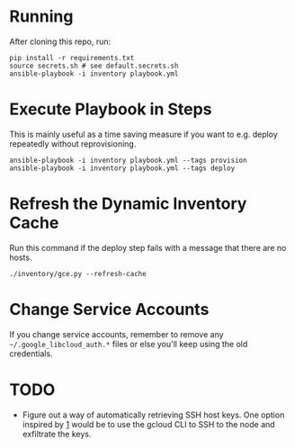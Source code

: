 # Running

After cloning this repo, run:

```
pip install -r requirements.txt
source secrets.sh # see default.secrets.sh
ansible-playbook -i inventory playbook.yml
```

# Execute Playbook in Steps

This is mainly useful as a time saving measure if you want to
e.g. deploy repeatedly without reprovisioning.

```
ansible-playbook -i inventory playbook.yml --tags provision
ansible-playbook -i inventory playbook.yml --tags deploy
```

# Refresh the Dynamic Inventory Cache

Run this command if the deploy step fails with a message that there
are no hosts.

```
./inventory/gce.py --refresh-cache
```

# Change Service Accounts

If you change service accounts, remember to remove any
`~/.google_libcloud_auth.*` files or else you'll keep using the old
credentials.

# TODO

  * Figure out a way of automatically retrieving SSH host keys. One
    option inspired by [1][] would be to use the gcloud CLI to SSH to
    the node and exfiltrate the keys.

[1]: https://winscp.net/eng/docs/guide_google_compute_engine
